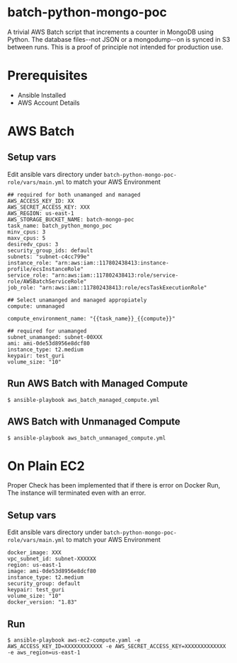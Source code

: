 # batch-python-mongo-poc

 A trivial AWS Batch script that increments a counter in MongoDB using Python. The database files--not JSON or a mongodump--on is synced in  S3 between runs. This is a proof of principle not intended for production use.

# Prerequisites

* Ansible Installed
* AWS Account Details

# AWS Batch

## Setup vars
Edit ansible vars directory under `batch-python-mongo-poc-role/vars/main.yml` to match your AWS Environment

```
## required for both unamanged and managed
AWS_ACCESS_KEY_ID: XX
AWS_SECRET_ACCESS_KEY: XXX
AWS_REGION: us-east-1
AWS_STORAGE_BUCKET_NAME: batch-mongo-poc
task_name: batch_python_mongo_poc
minv_cpus: 3
maxv_cpus: 5
desiredv_cpus: 3
security_group_ids: default
subnets: "subnet-c4cc799e"
instance_role: "arn:aws:iam::117802438413:instance-profile/ecsInstanceRole"
service_role: "arn:aws:iam::117802438413:role/service-role/AWSBatchServiceRole"
job_role: "arn:aws:iam::117802438413:role/ecsTaskExecutionRole"

## Select unamanged and managed appropiately
compute: unmanaged

compute_environment_name: "{{task_name}}_{{compute}}"

## required for unamanged
subnet_unamanged: subnet-00XXX
ami: ami-0de53d8956e8dcf80
instance_type: t2.medium
keypair: test_guri
volume_size: "10"

```


## Run AWS Batch with Managed Compute

```
$ ansible-playbook aws_batch_managed_compute.yml
```

##  AWS Batch with Unmanaged Compute
```
$ ansible-playbook aws_batch_unmanaged_compute.yml
```

# On Plain EC2

Proper Check has been implemented that if there is error on Docker Run, The instance will terminated even with an error.

## Setup vars
Edit ansible vars directory under `batch-python-mongo-poc-role/vars/main.yml` to match your AWS Environment

```
docker_image: XXX
vpc_subnet_id: subnet-XXXXXX
region: us-east-1
image: ami-0de53d8956e8dcf80
instance_type: t2.medium
security_group: default
keypair: test_guri
volume_size: "10"
docker_version: "1.83"
```

## Run

```
$ ansible-playbook aws-ec2-compute.yaml -e AWS_ACCESS_KEY_ID=XXXXXXXXXXXX -e AWS_SECRET_ACCESS_KEY=XXXXXXXXXXXXX -e aws_region=us-east-1
```
